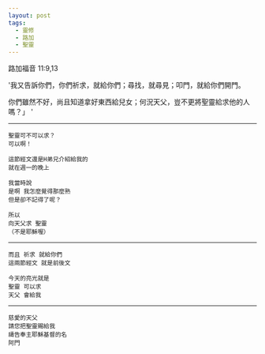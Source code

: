 ```yaml
---
layout: post
tags:
  - 靈修
  - 路加
  - 聖靈
---
```


路加福音 11:9,13

'我又告訴你們，你們祈求，就給你們；尋找，就尋見；叩門，就給你們開門。 

你們雖然不好，尚且知道拿好東西給兒女；何況天父，豈不更將聖靈給求他的人嗎？」 '

---

```
聖靈可不可以求？
可以啊！

這節經文還是H弟兄介紹給我的
就在週一的晚上

我當時說
是啊 我怎麼覺得那麼熟
但是卻不記得了呢？

所以
向天父求 聖靈
（不是耶穌喔）
```

---

```
而且 祈求 就給你們
這兩節經文 就是前後文

今天的亮光就是
聖靈 可以求
天父 會給我
```

---

```
慈愛的天父
請您把聖靈賜給我
禱告奉主耶穌基督的名
阿門
```